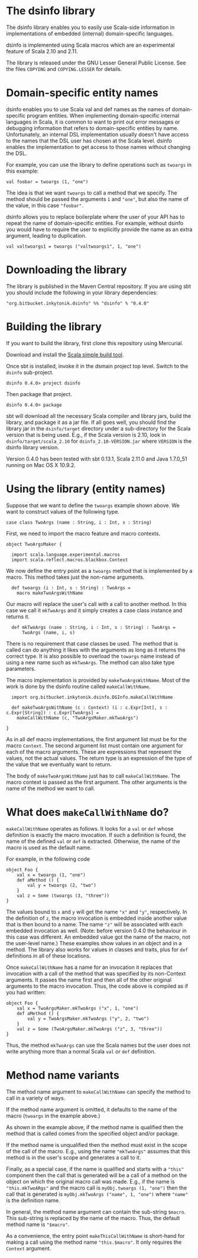 The dsinfo library
==================

The dsinfo library enables you to easily use Scala-side information in
implementations of embedded (internal) domain-specific languages.

dsinfo is implemented using Scala macros which are an experimental feature
of Scala 2.10 and 2.11.

The library is released under the GNU Lesser General Public License. See the
files `COPYING` and `COPYING.LESSER` for details.

Domain-specific entity names
============================

dsinfo enables you to use Scala val and def names as the names of
domain-specific program entities.
When implementing domain-specific internal languages in Scala, it is common
to want to print out error messages or debugging information that refers to
domain-specific entities by name.
Unfortunately, an internal DSL implementation usually doesn't have access
to the names that the DSL user has chosen at the Scala level.
dsinfo enables the implementation to get access to those names without
changing the DSL.

For example, you can use the library to define operations such as `twoargs`
in this example:

    val foobar = twoargs (1, "one")

The idea is that we want `twoargs` to call a method that we specify.
The method should be passed the arguments `1` and `"one"`, but also the
name of the value, in this case `"foobar"`.

dsinfo allows you to replace boilerplate where the user of your API has to
repeat the name of domain-specific entities.
For example, without dsinfo you would have to require the user to
explicitly provide the name as an extra argument, leading to duplication.

    val valtwoargs1 = twoargs ("valtwoargs1", 1, "one")

Downloading the library
=======================

The library is published in the Maven Central repository.
If you are using sbt you should include the following in your library
dependencies:

    "org.bitbucket.inkytonik.dsinfo" %% "dsinfo" % "0.4.0"

Building the library
====================

If you want to build the library, first clone this repository using
Mercurial.

Download and install the [Scala simple build tool](http://www.scala-sbt.org).

Once sbt is installed, invoke it in the dsmain project top level.
Switch to the `dsinfo` sub-project.

    dsinfo 0.4.0> project dsinfo

Then package that project.

    dsinfo 0.4.0> package

sbt will download all the necessary Scala compiler and library jars, build
the library, and package it as a jar file.
If all goes well, you should find the library jar in the `dsinfo/target`
directory under a sub-directory for the Scala version that is being used.
E.g., if the Scala version is 2.10, look in `dsinfo/target/scala_2.10` for
`dsinfo_2.10-VERSION.jar` where `VERSION` is the dsinfo library version.

Version 0.4.0 has been tested with sbt 0.13.1, Scala 2.11.0 and Java
1.7.0_51 running on Mac OS X 10.9.2.

Using the library (entity names)
================================

Suppose that we want to define the `twoargs` example shown above. We want
to construct values of the following type.

    case class TwoArgs (name : String, i : Int, s : String)

First, we need to import the macro feature and macro contexts.

    object TwoArgsMaker {

      import scala.language.experimental.macros
      import scala.reflect.macros.blackbox.Context

We now define the entry point as a `twoargs` method that is implemented by
a macro.
This method takes just the non-name arguments.

      def twoargs (i : Int, s : String) : TwoArgs =
        macro makeTwoArgsWithName

Our macro will replace the user's call with a call to another method.
In this case we call it `mkTwoArgs` and it simply creates a case class
instance and returns it.

      def mkTwoArgs (name : String, i : Int, s : String) : TwoArgs =
          TwoArgs (name, i, s)

There is no requirement that case classes be used.
The method that is called can do anything it likes with the arguments as
long as it returns the correct type.
It is also possible to overload the `towargs` name instead of using a
new name such as `mkTwoArgs`.
The method can also take type parameters.

The macro implementation is provided by `makeTwoArgsWithName`.
Most of the work is done by the dsinfo routine called `makeCallWithName`.

      import org.bitbucket.inkytonik.dsinfo.DSInfo.makeCallWithName

      def makeTwoArgsWithName (c : Context) (i : c.Expr[Int], s : c.Expr[String]) : c.Expr[TwoArgs] =
        makeCallWithName (c, "TwoArgsMaker.mkTwoArgs")

    }

As in all def macro implementations, the first argument list must be for
the macro `Context`.
The second argument list must contain one argument for each of the macro
arguments.
These are expressions that represent the values, not the actual values.
The return type is an expression of the type of the value that we
eventually want to return.

The body of `makeTwoArgsWithName` just has to call `makeCallWithName`.
The macro context is passed as the first argument.
The other arguments is the name of the method we want to call.

What does `makeCallWithName` do?
================================

`makeCallWithName` operates as follows.
It looks for a `val` or `def` whose definition is exactly the macro
invocation.
If such a definition is found, the name of the defined `val` or `def` is
extracted.
Otherwise, the name of the macro is used as the default name.

For example, in the following code

    object Foo {
        val x = twoargs (1, "one")
        def aMethod () {
            val y = twoargs (2, "two")
        }
        val z = Some (twoargs (3, "three"))
    }

The values bound to `x` and `y` will get the name `"x"` and `"y"`,
respectively.
In the definition of `z`, the macro invocation is embedded inside another
value that is then bound to a name.
The name `"z"` will be associated with each embedded invocation as well.
(Note: before version 0.4.0 the behaviour in this case was different.
An embedded value got the name of the macro, not the user-level name.)
These examples show values in an object and in a method.
The library also works for values in classes and traits, plus for `def`
definitions in all of these locations.

Once `makeCallWithName` has a name for an invocation it replaces that
invocation with a call of the method that was specified by its non-Context
arguments.
It passes the name first and then all of the other original arguments to
the macro invocation.
Thus, the code above is compiled as if you had written:

    object Foo {
        val x = TwoArgsMaker.mkTwoArgs ("x", 1, "one")
        def aMethod () {
            val y = TwoArgsMaker.mkTwoArgs ("y", 2, "two")
        }
        val z = Some (TwoArgsMaker.mkTwoArgs ("z", 3, "three"))
    }

Thus, the method `mkTwoArgs` can use the Scala names but the user does not
write anything more than a normal Scala `val` or `def` definition.

Method name variants
====================

The method name argument to `makeCallWithName` can specify the method to
call in a variety of ways.

If the method name argument is omitted, it defaults to the name of the
macro (`twoargs` in the example above.)

As shown in the example above, if the method name is qualified then the
method that is called comes from the specified object and/or package.

If the method name is unqualified then the method must exist in the scope
of the call of the macro.
E.g., using the name `"mkTwoArgs"` assumes that this method is in the
user's scope and generates a call to it.

Finally, as a special case, if the name is qualified and starts with a
`"this"` component then the call that is generated will be a call of a
method on the object on which the original macro call was made.
E.g., if the name is `"this.mkTwoARgs"` and the macro call is
`myObj.twoargs (1, "one")` then the call that is generated is
`myObj.mkTwoArgs ("name", 1, "one")` where `"name"` is the definition name.

In general, the method name argument can contain the sub-string `$macro`.
This sub-string is replaced by the name of the macro.
Thus, the default method name is `"$macro"`.

As a convenience, the entry point `makeThisCallWithName` is short-hand
for making a call using the method name `"this.$macro"`.
It only requires the `Context` argument.
